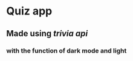 <h1>Quiz app</h1>
<h2>Made using <i>trivia api</i></h2>
<h3>with the function of dark mode and light</h3>